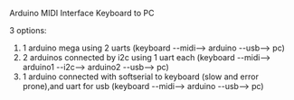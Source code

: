 Arduino MIDI Interface 
Keyboard to PC

3 options:

1)  1 arduino mega using 2 uarts (keyboard --midi--> arduino --usb--> pc)
2)  2 arduinos connected by i2c using 1 uart each (keyboard --midi--> arduino1 --i2c--> arduino2 --usb--> pc)
3)  1 arduino connected with softserial to keyboard (slow and error prone),and uart for usb (keyboard --midi--> arduino --usb--> pc)



